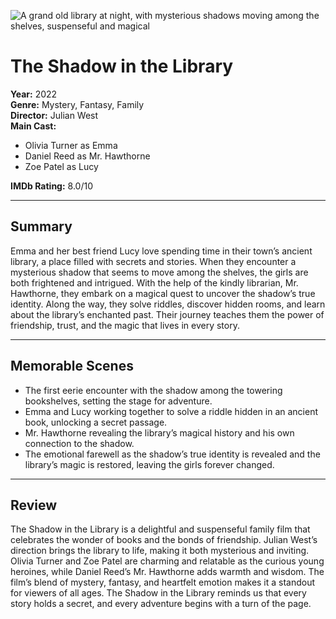 ![A grand old library at night, with mysterious shadows moving among the shelves, suspenseful and magical](/static/images/Movies/the-shadow-in-the-library.png)

# The Shadow in the Library

**Year:** 2022  
**Genre:** Mystery, Fantasy, Family  
**Director:** Julian West  
**Main Cast:**  
- Olivia Turner as Emma  
- Daniel Reed as Mr. Hawthorne  
- Zoe Patel as Lucy

**IMDb Rating:** 8.0/10

---

## Summary
Emma and her best friend Lucy love spending time in their town’s ancient library, a place filled with secrets and stories. When they encounter a mysterious shadow that seems to move among the shelves, the girls are both frightened and intrigued. With the help of the kindly librarian, Mr. Hawthorne, they embark on a magical quest to uncover the shadow’s true identity. Along the way, they solve riddles, discover hidden rooms, and learn about the library’s enchanted past. Their journey teaches them the power of friendship, trust, and the magic that lives in every story.

---

## Memorable Scenes
* The first eerie encounter with the shadow among the towering bookshelves, setting the stage for adventure.
* Emma and Lucy working together to solve a riddle hidden in an ancient book, unlocking a secret passage.
* Mr. Hawthorne revealing the library’s magical history and his own connection to the shadow.
* The emotional farewell as the shadow’s true identity is revealed and the library’s magic is restored, leaving the girls forever changed.

---

## Review
The Shadow in the Library is a delightful and suspenseful family film that celebrates the wonder of books and the bonds of friendship. Julian West’s direction brings the library to life, making it both mysterious and inviting. Olivia Turner and Zoe Patel are charming and relatable as the curious young heroines, while Daniel Reed’s Mr. Hawthorne adds warmth and wisdom. The film’s blend of mystery, fantasy, and heartfelt emotion makes it a standout for viewers of all ages. The Shadow in the Library reminds us that every story holds a secret, and every adventure begins with a turn of the page.

